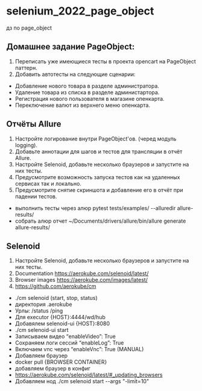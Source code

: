 # selenium_2022_page_object
дз по page_object

## Домашнее задание PageObject:

1. Переписать уже имеющиеся тесты в проекта opencart на PageObject паттерн.
2. Добавить автотесты на следующие сценарии:
* Добавление нового товара в разделе администратора.
* Удаление товара из списка в разделе администартора.
* Регистрация нового пользователя в магазине опенкарта.
* Переключение валют из верхнего меню опенкарта.

## Отчёты Allure
1. Настройте логирование внутри PageObject'ов. (черед модуль logging).
2. Добавьте аннотации для шагов и тестов для трансляции в отчёт Allure.
3. Настройте Selenoid, добавьте несколько браузеров и запустите на них тесты.
4. Предусмотрите возможность запуска тестов как на удаленных сервисах так и локально.
5. Предусмотрите снятие скриншота и добавление его в отчёт при падении тестов.
- выполнить тесты через алюр
pytest tests/examples/ --alluredir allure-results/
- собрать алюр отчет
~/Documents/drivers/allure/bin/allure generate allure-results/

## Selenoid
1. Настройте Selenoid, добавьте несколько браузеров и запустите на них тесты.
2. Documentation https://aerokube.com/selenoid/latest/
3. Browser images https://aerokube.com/images/latest/
4. https://github.com/aerokube/cm
- ./cm selenoid (start, stop, status)
- директория .aerokube
- Урлы: /status /ping
- Для executor {HOST}:4444/wd/hub
- Добавялем selenoid-ui {HOST}:8080
- ./cm selenoid-ui start
- Записываем видео “enableVideo”: True 
- Сохраняем логи сессий “enableLog”: True
- Включаем vnc через “enableVnc”: True (MANUAL)
- Добавляем браузер
- docker pull {BROWSER CONTAINER}
- добавляем браузер в конфиг
- https://aerokube.com/selenoid/latest/#_updating_browsers
- Добавляем нод ./cm selenoid start --args "-limit=10"
